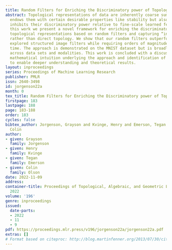 ```yaml
---
title: Random Filters for Enriching the Discriminatory power of Topological Representations
abstract: Topological representations of data are inherently coarse summaries which
  endows them with certain desirable properties like stability but also potentially
  inhibits their discriminatory power relative to fine-scale learned features. In
  this work we present a novel framework for enriching the discriminatory power of
  topological representations based on random filters and capturing “interferencetopology”
  rather than direct topology. We show that our random filters outperform previously
  explored structured image filters while requiring orders of magnitude less computational
  time. The approach is demonstrated on the MNIST dataset but is broadly applicable
  across data sets and modalities. This work is concluded with a discussion of the
  mathematical intuition underlying the approach and identification of future directions
  to enable deeper understanding and theoretical results.
layout: inproceedings
series: Proceedings of Machine Learning Research
publisher: PMLR
issn: 2640-3498
id: jorgenson22a
month: 0
tex_title: Random Filters for Enriching the Discriminatory power of Topological Representations
firstpage: 183
lastpage: 188
page: 183-188
order: 183
cycles: false
bibtex_author: Jorgenson, Grayson and Kvinge, Henry and Emerson, Tegan and Olson,
  Colin
author:
- given: Grayson
  family: Jorgenson
- given: Henry
  family: Kvinge
- given: Tegan
  family: Emerson
- given: Colin
  family: Olson
date: 2022-11-09
address:
container-title: Proceedings of Topological, Algebraic, and Geometric Learning Workshops
  2022
volume: '196'
genre: inproceedings
issued:
  date-parts:
  - 2022
  - 11
  - 9
pdf: https://proceedings.mlr.press/v196/jorgenson22a/jorgenson22a.pdf
extras: []
# Format based on citeproc: http://blog.martinfenner.org/2013/07/30/citeproc-yaml-for-bibliographies/
---
```

